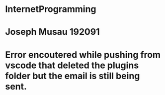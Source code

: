 # InternetProgramming
# Joseph Musau 192091
# Error encoutered while pushing from vscode that deleted the plugins folder but the email is still being sent.
